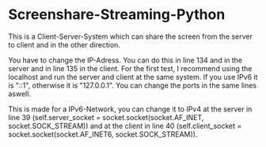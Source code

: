 # Screenshare-Streaming-Python
This is a Client-Server-System which can share the screen from the server to client and in the other direction.

You have to change the IP-Adress. You can do this in line 134 and in the server and in line 135 in the client.
For the first test, I recommend using the localhost and run the server and client at the same system.
If you use IPv6 it is "::1", otherwise it is "127.0.0.1".
You can change the ports in the same lines aswell.

This is made for a IPv6-Network, you can change it to IPv4 at the server in line 39 (self.server_socket = socket.socket(socket.AF_INET, socket.SOCK_STREAM)) and at the client in line 40 (self.client_socket = socket.socket(socket.AF_INET6, socket.SOCK_STREAM)).
